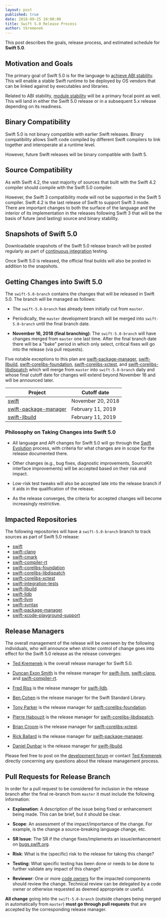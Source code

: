 ```yaml
---
layout: post
published: true
date: 2018-09-25 10:00:00
title: Swift 5.0 Release Process
author: tkremenek
---
```


This post describes the goals, release process, and estimated schedule for
**Swift 5.0**.

## Motivation and Goals

The primary goal of Swift 5.0 is for the language to
[achieve ABI stability](/abi-stability/).  This will enable a stable Swift
runtime to be deployed by OS vendors that can be linked against by executables
and libraries.

Related to ABI stability, [module stability](https://forums.swift.org/t/plan-for-module-stability/14551)
will be a primary focal point as well.  This will
land in either the Swift 5.0 release or in a subsequent 5.x release
depending on its readiness.

## Binary Compatibility

Swift 5.0 is not binary compatible with earlier Swift releases.  Binary
compatibility allows Swift code compiled by different Swift compilers to
link together and interoperate at a runtime level.

However, future Swift releases will be binary compatible with Swift 5.

## Source Compatibility

As with Swift 4.2, the vast majority of sources that built with the Swift 4.2
compiler should compile with the Swift 5.0 compiler.

However, the Swift 3 compatibility mode will not be supported in the Swift 5
compiler.  Swift 4.2 is the last release of Swift to support Swift 3 mode.
There are important changes to both the surface of the language and the
interior of its implementation in the releases following Swift 3 that will be
the basis of future (and lasting) source and binary stability.

## Snapshots of Swift 5.0

Downloadable snapshots of the Swift 5.0 release branch will be posted
regularly as part of [continuous integration](https://ci.swift.org) testing.

Once Swift 5.0 is released, the official final builds will also be posted in
addition to the snapshots.

## Getting Changes into Swift 5.0

The `swift-5.0-branch` contains the changes that will be released in Swift
5.0.  The branch will be managed as follows:

* The `swift-5.0-branch` has already been initially cut from `master`.

* Periodically, the `master` development branch will be merged into
  `swift-5.0-branch` until the final branch date.

* **November 16, 2018 (final branching)**: The `swift-5.0-branch` will have
  changes merged from `master` one last time.  After the final branch date
  there will be a "bake" period in which only select, critical fixes will go
  into the release (via pull requests).

Five notable exceptions to this plan are [swift-package-manager],
[swift-llbuild], [swift-corelibs-foundation], [swift-corelibs-xctest], and
[swift-corelibs-libdispatch] which
will merge from `master` into `swift-5.0-branch` daily and whose final cutoff
date for changes will extend beyond November 16 and will be announced later.

| Project  | Cutoff date  |
|---|---|
|  [swift] |  November 20, 2018 |
|  [swift-package-manager] |  February 11, 2019 |
|  [swift-llbuild] |  February 11, 2019 |

### Philosophy on Taking Changes into Swift 5.0

- All language and API changes for Swift 5.0 will go through the [Swift
  Evolution](https://github.com/swiftlang/swift-evolution) process, with criteria
  for what changes are in scope for the release documented there.

- Other changes (e.g., bug fixes, diagnostic improvements, SourceKit interface
  improvements) will be accepted based on their risk and impact.

- Low-risk test tweaks will also be accepted late into the release branch if
  it aids in the qualification of the release.

- As the release converges, the criteria for accepted changes will become
  increasingly restrictive.

## Impacted Repositories

The following repositories will have a `swift-5.0-branch` branch to track
sources as part of Swift 5.0 release:

* [swift]
* [swift-clang]
* [swift-cmark]
* [swift-compiler-rt]
* [swift-corelibs-foundation]
* [swift-corelibs-libdispatch]
* [swift-corelibs-xctest]
* [swift-integration-tests]
* [swift-llbuild]
* [swift-lldb]
* [swift-llvm]
* [swift-syntax]
* [swift-package-manager]
* [swift-xcode-playground-support]

## Release Managers

The overall management of the release will be overseen by the following
individuals, who will announce when stricter control of change goes into
effect for the Swift 5.0 release as the release converges:

- [Ted Kremenek] is the overall release manager for Swift 5.0.

- [Duncan Exon Smith](https://github.com/dexonsmith) is the release manager for
  [swift-llvm], [swift-clang], and [swift-compiler-rt].

- [Fred Riss](https://github.com/orgs/apple/people/fredriss) is the release manager for [swift-lldb].

- [Ben Cohen](https://github.com/airspeedswift) is the release manager for the
  Swift Standard Library.

- [Tony Parker](https://github.com/parkera) is the release manager for
  [swift-corelibs-foundation].

- [Pierre Habouzit](https://github.com/MadCoder) is the release manager for
  [swift-corelibs-libdispatch].

- [Brian Croom](https://github.com/briancroom) is the release manager for
  [swift-corelibs-xctest].

- [Rick Ballard](https://github.com/rballard) is the release manager for
  [swift-package-manager].

- [Daniel Dunbar](https://github.com/ddunbar) is the release manager for
  [swift-llbuild].

Please feel free to post on the [development forum](https://forums.swift.org/c/development/compiler)
or contact [Ted Kremenek] directly concerning any questions about the release management
process.

## Pull Requests for Release Branch

In order for a pull request to be considered for inclusion in the release
branch after the final re-branch from `master` it must include the following
information:

- **Explanation**: A description of the issue being fixed or enhancement being
  made.  This can be brief, but it should be clear.

- **Scope**: An assessment of the impact/importance of the change. For
  example, is the change a source-breaking language change, etc.

- **SR Issue**: The SR if the change fixes/implements an issue/enhancement on
  [bugs.swift.org](https://bugs.swift.org).

- **Risk**: What is the (specific) risk to the release for taking this change?

- **Testing**: What specific testing has been done or needs to be done to
  further validate any impact of this change?

- **Reviewer**: One or more [code owners](/community/#code-owners)
  for the impacted components should review the change. Technical review can
  be delegated by a code owner or otherwise requested as deemed appropriate or
  useful.

**All change** going into the `swift-5.0-branch` (outside changes being merged
in automatically from `master`) **must go through pull requests** that are
accepted by the corresponding release manager.

[Ted Kremenek]: https://github.com/tkremenek
[swift]: https://github.com/apple/swift
[swift-llvm]: https://github.com/apple/swift-llvm
[swift-clang]: https://github.com/apple/swift-clang
[swift-lldb]: https://github.com/apple/swift-lldb
[swift-cmark]: https://github.com/apple/swift-cmark
[swift-syntax]: https://github.com/apple/swift-syntax
[swift-llbuild]: https://github.com/apple/swift-llbuild
[swift-compiler-rt]: https://github.com/apple/swift-compiler-rt
[swift-package-manager]: https://github.com/apple/swift-package-manager
[swift-corelibs-foundation]: https://github.com/apple/swift-corelibs-foundation
[swift-corelibs-libdispatch]: https://github.com/apple/swift-corelibs-libdispatch
[swift-xcode-playground-support]: https://github.com/apple/swift-xcode-playground-support
[swift-integration-tests]: https://github.com/apple/swift-integration-tests
[swift-corelibs-xctest]: https://github.com/apple/swift-corelibs-xctest
